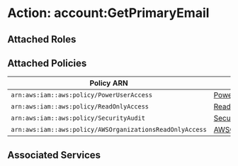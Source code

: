 # Action: account:GetPrimaryEmail

## Attached Roles

## Attached Policies

| Policy ARN | Policy Name |
|------------|-------------|
| `arn:aws:iam::aws:policy/PowerUserAccess` | [PowerUserAccess](../policies.md#poweruseraccess) |
| `arn:aws:iam::aws:policy/ReadOnlyAccess` | [ReadOnlyAccess](../policies.md#readonlyaccess) |
| `arn:aws:iam::aws:policy/SecurityAudit` | [SecurityAudit](../policies.md#securityaudit) |
| `arn:aws:iam::aws:policy/AWSOrganizationsReadOnlyAccess` | [AWSOrganizationsReadOnlyAccess](../policies.md#awsorganizationsreadonlyaccess) |

## Associated Services

